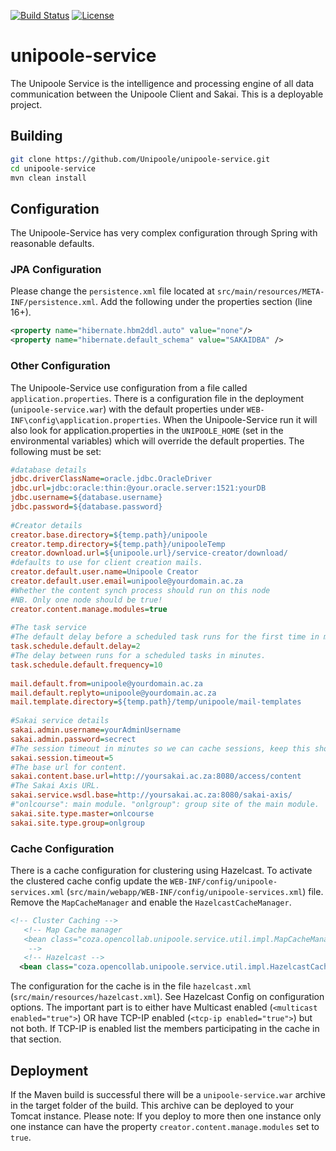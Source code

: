[![Build Status](https://travis-ci.org/Unipoole/unipoole-service.svg?branch=master)](https://travis-ci.org/Unipoole/unipoole-service)
[![License](https://img.shields.io/badge/License-ECL%202.0-blue.svg)](https://opensource.org/licenses/ECL-2.0)
# unipoole-service
The Unipoole Service is the intelligence and processing engine of all data communication between the Unipoole Client and Sakai.
This is a deployable project.

## Building
```bash
git clone https://github.com/Unipoole/unipoole-service.git
cd unipoole-service
mvn clean install
```
## Configuration
The Unipoole-Service has very complex configuration through Spring with reasonable defaults.

### JPA Configuration
Please change the `persistence.xml` file located at `src/main/resources/META-INF/persistence.xml`. Add the following under the properties section (line 16+).
```xml
<property name="hibernate.hbm2ddl.auto" value="none"/>
<property name="hibernate.default_schema" value="SAKAIDBA" />
```

### Other Configuration
The Unipoole-Service use configuration from a file called `application.properties`. There is a configuration file in the deployment (`unipoole-service.war`) with the default properties under `WEB-INF\config\application.properties`. When the Unipoole-Service run it will also look for application.properties in the `UNIPOOLE_HOME` (set in the environmental variables) which will override the default properties.
The following must be set:
```ini
#database details
jdbc.driverClassName=oracle.jdbc.OracleDriver
jdbc.url=jdbc:oracle:thin:@your.oracle.server:1521:yourDB
jdbc.username=${database.username}
jdbc.password=${database.password}
 
#Creator details
creator.base.directory=${temp.path}/unipoole
creator.temp.directory=${temp.path}/unipooleTemp
creator.download.url=${unipoole.url}/service-creator/download/
#defaults to use for client creation mails.
creator.default.user.name=Unipoole Creator
creator.default.user.email=unipoole@yourdomain.ac.za
#Whether the content synch process should run on this node
#NB. Only one node should be true!
creator.content.manage.modules=true
 
#The task service
#The default delay before a scheduled task runs for the first time in minutes.
task.schedule.default.delay=2
#The delay between runs for a scheduled tasks in minutes.
task.schedule.default.frequency=10
 
mail.default.from=unipoole@yourdomain.ac.za
mail.default.replyto=unipoole@yourdomain.ac.za
mail.template.directory=${temp.path}/temp/unipoole/mail-templates
 
#Sakai service details
sakai.admin.username=yourAdminUsername
sakai.admin.password=secrect
#The session timeout in minutes so we can cache sessions, keep this shorter then Sakai.
sakai.session.timeout=5
#The base url for content.
sakai.content.base.url=http://yoursakai.ac.za:8080/access/content
#The Sakai Axis URL.
sakai.service.wsdl.base=http://yoursakai.ac.za:8080/sakai-axis/
#"onlcourse": main module. "onlgroup": group site of the main module.
sakai.site.type.master=onlcourse
sakai.site.type.group=onlgroup
```
### Cache Configuration
There is a cache configuration for clustering using Hazelcast. To activate the clustered cache config update the `WEB-INF/config/unipoole-services.xml` (`src/main/webapp/WEB-INF/config/unipoole-services.xml`) file. Remove the `MapCacheManager` and enable the `HazelcastCacheManager`.
```xml
<!-- Cluster Caching -->
   <!-- Map Cache manager
   <bean class="coza.opencollab.unipoole.service.util.impl.MapCacheManager" />
    -->
   <!-- Hazelcast -->
  <bean class="coza.opencollab.unipoole.service.util.impl.HazelcastCacheManager" />
```

The configuration for the cache is in the file `hazelcast.xml` (`src/main/resources/hazelcast.xml`). See Hazelcast Config on configuration options.
The important part is to either have Multicast enabled (`<multicast enabled="true">`) OR have TCP-IP enabled (`<tcp-ip enabled="true">`) but not both. If TCP-IP is enabled list the members participating in the cache in that section.


## Deployment
If the Maven build is successful there will be a `unipoole-service.war` archive in the target folder of the build. This archive can be deployed to your Tomcat instance.
Please note: If you deploy to more then one instance only one instance can have the property `creator.content.manage.modules` set to `true`.